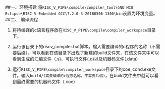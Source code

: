 ##一、环境搭建
将`RISC_V_PIPE\compile\compiler_tool\GNU MCU Eclipse\RISC-V Embedded GCC\7.2.0-3-20180506-1300\bin`设置为环境变量。
##二、 编译流程
   1. 将待编译的c语言程序放在`RISC_V_PIPE\compile\compiler_workspace`目录下。
  
   2. 运行该目录下的riscv_compiler.bat脚本。输入需要编译的c程序的名称（不需要后缀）。可以看到在该目录下出现了新建的build文件夹，在该文件夹中可以看到生成的汇编文件（.s)、可执行文件(.o)以及机器码文件(.data)
  
  
   3. 运行`RISC_V_PIPE\compile\compiler_workspace`目录下的coe_cond.exe文件。输入`build/(需要编译的c程序名称，不需要后缀)`，在build文件夹中就可以看到最终需要的机器码文件（.coe)